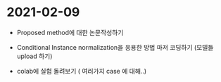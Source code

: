 # 2021-02-09

* Proposed method에 대한 논문작성하기

* Conditional Instance normalization을 응용한 방법 마저 코딩하기 (모델들 upload 하기)

* colab에 실험 돌려보기 ( 여러가지 case 에 대해..)
